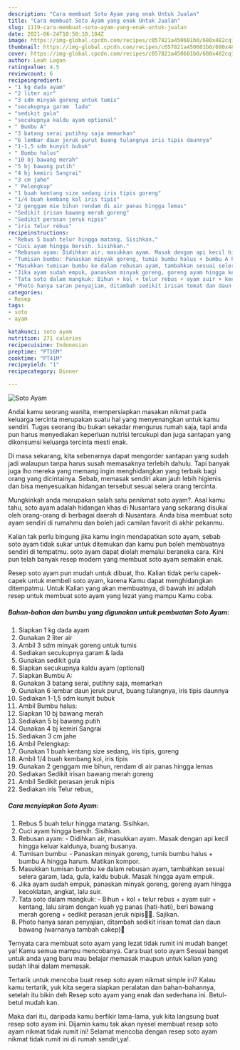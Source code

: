 ```yaml
---
description: "Cara membuat Soto Ayam yang enak Untuk Jualan"
title: "Cara membuat Soto Ayam yang enak Untuk Jualan"
slug: 1119-cara-membuat-soto-ayam-yang-enak-untuk-jualan
date: 2021-06-24T10:50:10.184Z
image: https://img-global.cpcdn.com/recipes/c057821a450601b0/680x482cq70/soto-ayam-foto-resep-utama.jpg
thumbnail: https://img-global.cpcdn.com/recipes/c057821a450601b0/680x482cq70/soto-ayam-foto-resep-utama.jpg
cover: https://img-global.cpcdn.com/recipes/c057821a450601b0/680x482cq70/soto-ayam-foto-resep-utama.jpg
author: Leah Logan
ratingvalue: 4.5
reviewcount: 6
recipeingredient:
- "1 kg dada ayam"
- "2 liter air"
- "3 sdm minyak goreng untuk tumis"
- "secukupnya garam  lada"
- "sedikit gula"
- "secukupnya kaldu ayam optional"
- " Bumbu A"
- "3 batang serai putihny saja memarkan"
- "6 lembar daun jeruk purut buang tulangnya iris tipis daunnya"
- "1-1,5 sdm kunyit bubuk"
- " Bumbu halus"
- "10 bj bawang merah"
- "5 bj bawang putih"
- "4 bj kemiri Sangrai"
- "3 cm jahe"
- " Pelengkap"
- "1 buah kentang size sedang iris tipis goreng"
- "1/4 buah kembang kol iris tipis"
- "2 genggam mie bihun rendam di air panas hingga lemas"
- "Sedikit irisan bawang merah goreng"
- "Sedikit perasan jeruk nipis"
- "iris Telur rebus"
recipeinstructions:
- "Rebus 5 buah telur hingga matang. Sisihkan."
- "Cuci ayam hingga bersih. Sisihkan."
- "Rebusan ayam: Didihkan air, masukkan ayam. Masak dengan api kecil hingga keluar kaldunya, buang busanya."
- "Tumisan bumbu: Panaskan minyak goreng, tumis bumbu halus + bumbu A hingga harum. Matikan kompor."
- "Masukkan tumisan bumbu ke dalam rebusan ayam, tambahkan sesuai selera garam, lada, gula, kaldu bubuk. Masak hingga ayam empuk."
- "Jika ayam sudah empuk, panaskan minyak goreng, goreng ayam hingga kecoklatan, angkat, lalu suir."
- "Tata soto dalam mangkuk: Bihun + kol + telur rebus + ayam suir + kentang, lalu siram dengan kuah yg panas (hati-hati), beri bawang merah goreng + sedikit perasan jeruk nipis🤤🤤. Sajikan."
- "Photo hanya saran penyajian, ditambah sedikit irisan tomat dan daun bawang (warnanya tambah cakep)🤩"
categories:
- Resep
tags:
- soto
- ayam

katakunci: soto ayam 
nutrition: 271 calories
recipecuisine: Indonesian
preptime: "PT16M"
cooktime: "PT41M"
recipeyield: "1"
recipecategory: Dinner

---
```



![Soto Ayam](https://img-global.cpcdn.com/recipes/c057821a450601b0/680x482cq70/soto-ayam-foto-resep-utama.jpg)

Andai kamu seorang wanita, mempersiapkan masakan nikmat pada keluarga tercinta merupakan suatu hal yang menyenangkan untuk kamu sendiri. Tugas seorang ibu bukan sekadar mengurus rumah saja, tapi anda pun harus menyediakan keperluan nutrisi tercukupi dan juga santapan yang dikonsumsi keluarga tercinta mesti enak.

Di masa  sekarang, kita sebenarnya dapat mengorder santapan yang sudah jadi walaupun tanpa harus susah memasaknya terlebih dahulu. Tapi banyak juga lho mereka yang memang ingin menghidangkan yang terbaik bagi orang yang dicintainya. Sebab, memasak sendiri akan jauh lebih higienis dan bisa menyesuaikan hidangan tersebut sesuai selera orang tercinta. 



Mungkinkah anda merupakan salah satu penikmat soto ayam?. Asal kamu tahu, soto ayam adalah hidangan khas di Nusantara yang sekarang disukai oleh orang-orang di berbagai daerah di Nusantara. Anda bisa membuat soto ayam sendiri di rumahmu dan boleh jadi camilan favorit di akhir pekanmu.

Kalian tak perlu bingung jika kamu ingin mendapatkan soto ayam, sebab soto ayam tidak sukar untuk ditemukan dan kamu pun boleh membuatnya sendiri di tempatmu. soto ayam dapat diolah memalui beraneka cara. Kini pun telah banyak resep modern yang membuat soto ayam semakin enak.

Resep soto ayam pun mudah untuk dibuat, lho. Kalian tidak perlu capek-capek untuk membeli soto ayam, karena Kamu dapat menghidangkan ditempatmu. Untuk Kalian yang akan membuatnya, di bawah ini adalah resep untuk membuat soto ayam yang lezat yang mampu Kamu coba.

<!--inarticleads1-->

##### Bahan-bahan dan bumbu yang digunakan untuk pembuatan Soto Ayam:

1. Siapkan 1 kg dada ayam
1. Gunakan 2 liter air
1. Ambil 3 sdm minyak goreng untuk tumis
1. Sediakan secukupnya garam &amp; lada
1. Gunakan sedikit gula
1. Siapkan secukupnya kaldu ayam (optional)
1. Siapkan  Bumbu A:
1. Gunakan 3 batang serai, putihny saja, memarkan
1. Gunakan 6 lembar daun jeruk purut, buang tulangnya, iris tipis daunnya
1. Sediakan 1-1,5 sdm kunyit bubuk
1. Ambil  Bumbu halus:
1. Siapkan 10 bj bawang merah
1. Sediakan 5 bj bawang putih
1. Gunakan 4 bj kemiri Sangrai
1. Sediakan 3 cm jahe
1. Ambil  Pelengkap:
1. Gunakan 1 buah kentang size sedang, iris tipis, goreng
1. Ambil 1/4 buah kembang kol, iris tipis
1. Gunakan 2 genggam mie bihun, rendam di air panas hingga lemas
1. Sediakan Sedikit irisan bawang merah goreng
1. Ambil Sedikit perasan jeruk nipis
1. Sediakan iris Telur rebus,




<!--inarticleads2-->

##### Cara menyiapkan Soto Ayam:

1. Rebus 5 buah telur hingga matang. Sisihkan.
1. Cuci ayam hingga bersih. Sisihkan.
1. Rebusan ayam: - Didihkan air, masukkan ayam. Masak dengan api kecil hingga keluar kaldunya, buang busanya.
1. Tumisan bumbu: - Panaskan minyak goreng, tumis bumbu halus + bumbu A hingga harum. Matikan kompor.
1. Masukkan tumisan bumbu ke dalam rebusan ayam, tambahkan sesuai selera garam, lada, gula, kaldu bubuk. Masak hingga ayam empuk.
1. Jika ayam sudah empuk, panaskan minyak goreng, goreng ayam hingga kecoklatan, angkat, lalu suir.
1. Tata soto dalam mangkuk: - Bihun + kol + telur rebus + ayam suir + kentang, lalu siram dengan kuah yg panas (hati-hati), beri bawang merah goreng + sedikit perasan jeruk nipis🤤🤤. Sajikan.
1. Photo hanya saran penyajian, ditambah sedikit irisan tomat dan daun bawang (warnanya tambah cakep)🤩




Ternyata cara membuat soto ayam yang lezat tidak rumit ini mudah banget ya! Kamu semua mampu mencobanya. Cara buat soto ayam Sesuai banget untuk anda yang baru mau belajar memasak maupun untuk kalian yang sudah lihai dalam memasak.

Tertarik untuk mencoba buat resep soto ayam nikmat simple ini? Kalau kamu tertarik, yuk kita segera siapkan peralatan dan bahan-bahannya, setelah itu bikin deh Resep soto ayam yang enak dan sederhana ini. Betul-betul mudah kan. 

Maka dari itu, daripada kamu berfikir lama-lama, yuk kita langsung buat resep soto ayam ini. Dijamin kamu tak akan nyesel membuat resep soto ayam nikmat tidak rumit ini! Selamat mencoba dengan resep soto ayam nikmat tidak rumit ini di rumah sendiri,ya!.

